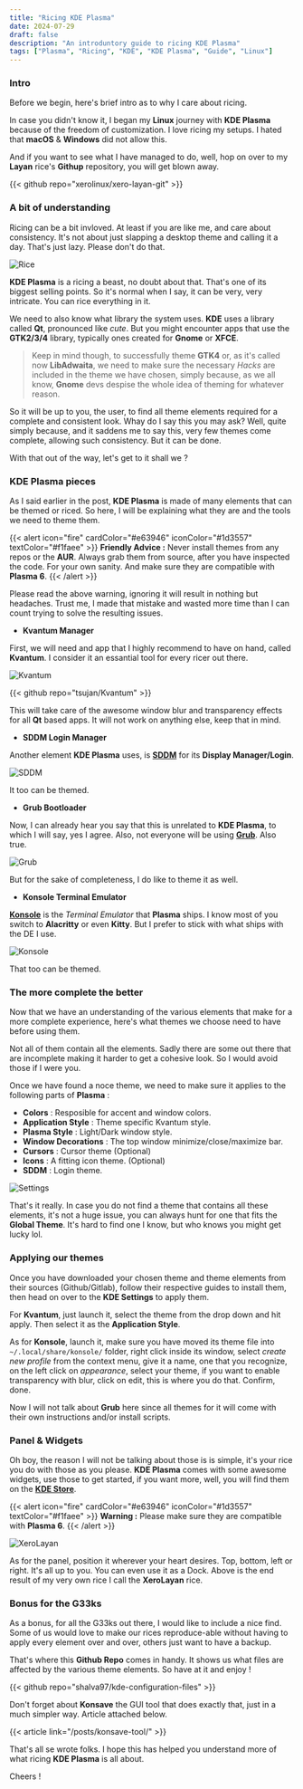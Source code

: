 ```yaml
---
title: "Ricing KDE Plasma"
date: 2024-07-29
draft: false
description: "An introduntory guide to ricing KDE Plasma"
tags: ["Plasma", "Ricing", "KDE", "KDE Plasma", "Guide", "Linux"]
---
```

### Intro

Before we begin, here's brief intro as to why I care about ricing.

In case you didn't know it, I began my **Linux** journey with **KDE Plasma** because of the freedom of customization. I love ricing my setups. I hated that **macOS** & **Windows** did not allow this.

And if you want to see what I have managed to do, well, hop on over to my **Layan** rice's **Githup** repository, you will get blown away.

{{< github repo="xerolinux/xero-layan-git" >}}

### A bit of understanding

Ricing can be a bit invloved. At least if you are like me, and care about consistency. It's not about just slapping a desktop theme and calling it a day. That's just lazy. Please don't do that.

![Rice](https://i.imgur.com/irOECxY.jpeg)

**KDE Plasma** is a ricing a beast, no doubt about that. That's one of its biggest selling points. So it's normal when I say, it can be very, very intricate. You can rice everything in it.

We need to also know what library the system uses. **KDE** uses a library called **Qt**, pronounced like *cute*. But you might encounter apps that use the **GTK2/3/4** library, typically ones created for **Gnome** or **XFCE**.

> Keep in mind though, to successfully theme **GTK4** or, as it's called now **LibAdwaita**, we need to make sure the necessary *Hacks* are included in the theme we have chosen, simply because, as we all know, **Gnome** devs despise the whole idea of theming for whatever reason.

So it will be up to you, the user, to find all theme elements required for a complete and consistent look. Whay do I say this you may ask? Well, quite simply because, and it saddens me to say this, very few themes come complete, allowing such consistency. But it can be done.

With that out of the way, let's get to it shall we ?

### KDE Plasma pieces

As I said earlier in the post, **KDE Plasma** is made of many elements that can be themed or riced. So here, I will be explaining what they are and the tools we need to theme them.

{{< alert icon="fire" cardColor="#e63946" iconColor="#1d3557" textColor="#f1faee" >}}
**Friendly Advice :** Never install themes from any repos or the **AUR**. Always grab them from source, after you have inspected the code. For your own sanity. And make sure they are compatible with **Plasma 6**.
{{< /alert >}}

Please read the above warning, ignoring it will result in nothing but headaches. Trust me, I made that mistake and wasted more time than I can count trying to solve the resulting issues.

- **Kvantum Manager**

First, we will need and app that I highly recommend to have on hand, called **Kvantum**. I consider it an essantial tool for every ricer out there.

![Kvantum](https://i.imgur.com/DNfv0aG.png)

{{< github repo="tsujan/Kvantum" >}}

This will take care of the awesome window blur and transparency effects for all **Qt** based apps. It will not work on anything else, keep that in mind.

- **SDDM Login Manager**

Another element **KDE Plasma** uses, is [**SDDM**](https://wiki.archlinux.org/title/SDDM) for its **Display Manager/Login**.

![SDDM](https://i.imgur.com/DNfv0aG.png)

It too can be themed.

- **Grub Bootloader**

Now, I can already hear you say that this is unrelated to **KDE Plasma**, to which I will say, yes I agree. Also, not everyone will be using [**Grub**](https://wiki.archlinux.org/title/GRUB). Also true.

![Grub](https://i.imgur.com/tyoOZV1.png)

But for the sake of completeness, I do like to theme it as well.

- **Konsole Terminal Emulator**

[**Konsole**](https://konsole.kde.org/) is the *Terminal Emulator* that **Plasma** ships. I know most of you switch to **Alacritty** or even **Kitty**. But I prefer to stick with what ships with the DE I use.

![Konsole](https://i.imgur.com/pXDM5ZM.png)

That too can be themed.

### The more complete the better

Now that we have an understanding of the various elements that make for a more complete experience, here's what themes we choose need to have before using them.

Not all of them contain all the elements. Sadly there are some out there that are incomplete making it harder to get a cohesive look. So I would avoid those if I were you.

Once we have found a noce theme, we need to make sure it applies to the following parts of **Plasma** :

- **Colors** : Resposible for accent and window colors.
- **Application Style** : Theme specific Kvantum style.
- **Plasma Style** : Light/Dark window style.
- **Window Decorations** : The top window minimize/close/maximize bar.
- **Cursors** : Cursor theme (Optional)
- **Icons** : A fitting icon theme. (Optional)
- **SDDM** : Login theme.

![Settings](https://i.imgur.com/ggNKZYO.png)

That's it really. In case you do not find a theme that contains all these elements, it's not a huge issue, you can always hunt for one that fits the **Global Theme**. It's hard to find one I know, but who knows you might get lucky lol.

### Applying our themes

Once you have downloaded your chosen theme and theme elements from their sources (Github/Gitlab), follow their respective guides to install them, then head on over to the **KDE Settings** to apply them.

For **Kvantum**, just launch it, select the theme from the drop down and hit apply. Then select it as the **Application Style**.

As for **Konsole**, launch it, make sure you have moved its theme file into `~/.local/share/konsole/` folder, right click inside its window, select *create new profile* from the context menu, give it a name, one that you recognize, on the left click on *appearance*, select your theme, if you want to enable transparency with blur, click on edit, this is where you do that. Confirm, done.

Now I will not talk about **Grub** here since all themes for it will come with their own instructions and/or install scripts.

### Panel & Widgets

Oh boy, the reason I will not be talking about those is is simple, it's your rice you do with those as you please. **KDE Plasma** comes with some awesome widgets, use those to get started, if you want more, well, you will find them on the [**KDE Store**](https://store.kde.org).

{{< alert icon="fire" cardColor="#e63946" iconColor="#1d3557" textColor="#f1faee" >}}
**Warning :** Please make sure they are compatible with **Plasma 6**.
{{< /alert >}}

![XeroLayan](https://i.imgur.com/VA2tycb.jpeg)

As for the panel, position it wherever your heart desires. Top, bottom, left or right. It's all up to you. You can even use it as a Dock. Above is the end result of my very own rice I call the **XeroLayan** rice.

### Bonus for the G33ks

As a bonus, for all the G33ks out there, I would like to include a nice find. Some of us would love to make our rices reproduce-able without having to apply every element over and over, others just want to have a backup.

That's where this **Github Repo** comes in handy. It shows us what files are affected by the various theme elements. So have at it and enjoy !

{{< github repo="shalva97/kde-configuration-files" >}}

Don't forget about **Konsave** the GUI tool that does exactly that, just in a much simpler way. Article attached below.

{{< article link="/posts/konsave-tool/" >}}

That's all se wrote folks. I hope this has helped you understand more of what ricing **KDE Plasma** is all about.

Cheers !
